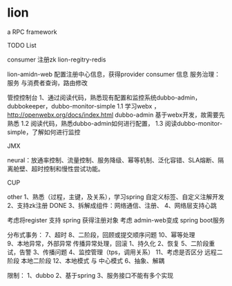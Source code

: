 # lion

a RPC framework
  
TODO List

consumer 注册zk 
lion-regitry-redis

lion-amidn-web 
配置注册中心信息，获得provider consumer 信息
服务治理：服务 与消费者查询，路由修改


管控控制台
1、通过阅读代码，熟悉现有配置和监控系统dubbo-admin， dubbokeeper，dubbo-monitor-simple
1.1 学习webx ，http://openwebx.org/docs/index.html
    dubbo-admin 基于webx开发，故需要先熟悉
1.2 阅读代码，熟悉dubbo-admin如何进行配置，
1.3 阅读dubbo-monitor-simple，了解如何进行监控    
     
JMX 

neural：放通率控制、流量控制、服务降级、幂等机制、泛化容错、SLA熔断、隔离舱壁、超时控制和慢性尝试功能。

CUP

other
1、熟悉（过程，主键，及关系），学习spring 自定义标签、自定义注解开发 
2、支持zk注册 DONE
3、拆解成组件：网络通信、注册、
4、网络层支持心跳


考虑将register 支持 spring 获得注册对象
考虑 admin-web变成 spring boot服务


分布式事务：
7、超时
8、二阶段，回顾或提交顺序问题
10、幂等处理  
9、本地异常，外部异常 传播异常处理，回滚
1、持久化
2、恢复
5、二阶段重试，告警
3、传播问题
4、监控管理（tps，调用关系）
11、考虑是否区分 远程二阶段 本地二阶段
12、本地模式 与 中心模式
6、抽象、解耦

限制：
1、dubbo 
2、基于spring
3、服务接口不能有多个实现










